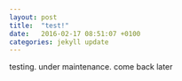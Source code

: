```yaml
---
layout: post
title:  "test!"
date:   2016-02-17 08:51:07 +0100
categories: jekyll update
---
```


testing. under maintenance.
come back later
